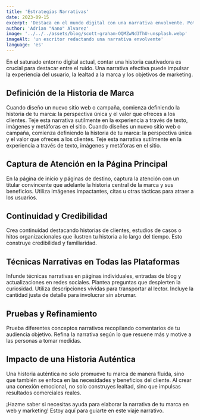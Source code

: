 ```yaml
---
title: 'Estrategias Narrativas'
date: 2023-09-15
excerpt: 'Destaca en el mundo digital con una narrativa envolvente. Potencia la experiencia del usuario, lealtad a la marca y metas de marketing.'
author: 'Adrian "Nano" Alvarez'
image: '../../../assets/blog/scott-graham-OQMZwNd3ThU-unsplash.webp'
imageAlt: 'un escritor redactando una narrativa envolvente'
language: 'es'
---
```


En el saturado entorno digital actual, contar una historia cautivadora es crucial para destacar entre el ruido. Una narrativa efectiva puede impulsar la experiencia del usuario, la lealtad a la marca y los objetivos de marketing.

## Definición de la Historia de Marca

Cuando diseño un nuevo sitio web o campaña, comienza definiendo la historia de tu marca: la perspectiva única y el valor que ofreces a los clientes. Teje esta narrativa sutilmente en la experiencia a través de texto, imágenes y metáforas en el sitio.
Cuando diseñes un nuevo sitio web o campaña, comienza definiendo la historia de tu marca: la perspectiva única y el valor que ofreces a los clientes. Teje esta narrativa sutilmente en la experiencia a través de texto, imágenes y metáforas en el sitio.

## Captura de Atención en la Página Principal

En la página de inicio y páginas de destino, captura la atención con un titular convincente que adelante la historia central de la marca y sus beneficios. Utiliza imágenes impactantes, citas u otras tácticas para atraer a los usuarios.

## Continuidad y Credibilidad

Crea continuidad destacando historias de clientes, estudios de casos o hitos organizacionales que ilustren tu historia a lo largo del tiempo. Esto construye credibilidad y familiaridad.

## Técnicas Narrativas en Todas las Plataformas

Infunde técnicas narrativas en páginas individuales, entradas de blog y actualizaciones en redes sociales. Plantea preguntas que despierten la curiosidad. Utiliza descripciones vívidas para transportar al lector. Incluye la cantidad justa de detalle para involucrar sin abrumar.

## Pruebas y Refinamiento

Prueba diferentes conceptos narrativos recopilando comentarios de tu audiencia objetivo. Refina la narrativa según lo que resuene más y motive a las personas a tomar medidas.

## Impacto de una Historia Auténtica

Una historia auténtica no solo promueve tu marca de manera fluida, sino que también se enfoca en las necesidades y beneficios del cliente. Al crear una conexión emocional, no solo construyes lealtad, sino que impulsas resultados comerciales reales.

¡Hazme saber si necesitas ayuda para elaborar la narrativa de tu marca en web y marketing! Estoy aquí para guiarte en este viaje narrativo.
